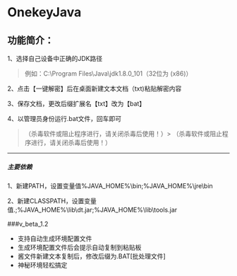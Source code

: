 # OnekeyJava

## 功能简介：

1、选择自己设备中正确的JDK路径
> 例如：C:\Program Files\Java\jdk1.8.0_101（32位为 (x86)）

2、点击【一键解密】后在桌面新建文本文档（txt)粘贴解密内容

3、保存文档，更改后缀扩展名【txt】改为【bat】

4、以管理员身份运行.bat文件，回车即可

> （杀毒软件或阻止程序进行，请关闭杀毒后使用！）> （杀毒软件或阻止程序进行，请关闭杀毒后使用！）

------------

##### 主要依赖
1、新建PATH，设置变量值%JAVA_HOME%\bin;%JAVA_HOME%\jre\bin

2、新建CLASSPATH，设置变量值.;%JAVA_HOME%\lib\dt.jar;%JAVA_HOME%\lib\tools.jar

###v_beta_1.2
- 支持自动生成环境配置文件
- 生成环境配置文件后会提示自动复制到粘贴板
-  酱文件新建文本复制后，修改后缀为.BAT[批处理文件]
- 神秘环境轻松搞定
